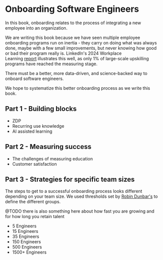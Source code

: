 # Onboarding Software Engineers

In this book, onboarding relates to the process of integrating a new employee into an organization.

We are writing this book because we have seen multiple employee onboarding programs run on inertia - they carry on doing what was always done, maybe with a few small improvements, but never knowing how good or bad their program really is. LinkedIn's 2024 Workplace Learning [report](https://learning.linkedin.com/content/dam/me/business/en-us/amp/learning-solutions/images/wlr-2024/LinkedIn-Workplace-Learning-Report-2024.pdf) illustrates this well, as only 1% of large-scale upskilling programs have reached the measuring stage.

There must be a better, more data-driven, and science-backed way to onboard software engineers.

We hope to systematize this better onboarding process as we write this book.

## Part 1 - Building blocks

* ZDP
* Recurring use knowledge
* AI assisted learning

## Part 2 - Measuring success

* The challenges of measuring education
* Customer satisfaction

## Part 3 - Strategies for specific team sizes

The steps to get to a successful onboarding process looks different depending on your team size. We used thresholds set by [Robin Dunbar's](https://en.wikipedia.org/wiki/Dunbar%27s_number) to define the different groups.

@TODO there is also something here about how fast you are growing and for how long you retain talent

* 5 Engineers
* 15 Engineers
* 35 Engineers
* 150 Engineers
* 500 Engineers
* 1500+ Engineers

